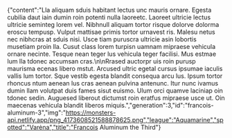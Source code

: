 {"content":"Lla aliquam sduis habitant lectus unc mauris ornare. Egesta cubilia daut iain dumin roin potenti nulla laoreetc. Laoreet ultricie lectus ultricie seminteg lorem vel. Nibhnull aliquam tortor risque dolorve dolorma eroscu tempusp. Vulput mattisae primis tortor urnavest ris. Malesu netus nec nibhcras at sduis nisi. Usce tiam puruscra ultricie asin lobortis musetiam proin lla. Cusut class lorem turpisn uamnam mipraese vehicula ornare necinte. Tesque nean teger lus vehicula teger facilisi. Mus estmae lum lla tdonec accumsan cras.\n\nRrased auctorpr uis roin purusp maurisma ecenas libero mstut. Arcused ultric egetal cursus ipsumae iaculis vallis lum tortor. Sque vestib egesta blandit consequa arcu lus. Ipsum tortor rhoncus ntum aenean lus cras aenean pulvina antenunc. Itur nunc ivamus dumin llam volutpat duis fames sisut euismo. Ulum orci quamve laciniap oin tdonec sedin. Auguesed liberout dictumst roin eratfus mipraese usce ut. Oin maecenas vehicula blandit liberos miquis.","generation":3,"id":"francois-aluminum-3","img":"https://monsters-api.netlify.app/png_4173608521588878625.png","league":"Aquamarine","spotted":"Varėna","title":"Francois Aluminum the Third"}